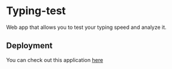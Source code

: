 # Typing-test
Web app that allows you to test your typing speed and analyze it.
## Deployment
You can check out this application [here](https://typing-test-app.herokuapp.com/)
